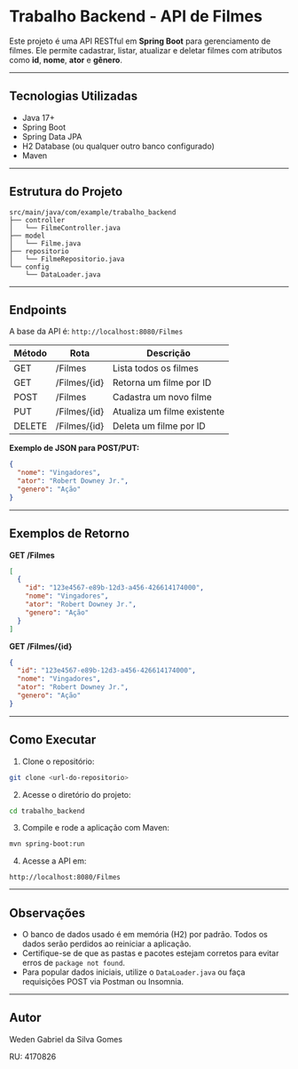 # Trabalho Backend - API de Filmes

Este projeto é uma API RESTful em **Spring Boot** para gerenciamento de filmes. Ele permite cadastrar, listar, atualizar e deletar filmes com atributos como **id**, **nome**, **ator** e **gênero**.

---

## Tecnologias Utilizadas

- Java 17+
- Spring Boot
- Spring Data JPA
- H2 Database (ou qualquer outro banco configurado)
- Maven

---

## Estrutura do Projeto

```
src/main/java/com/example/trabalho_backend
├── controller
│   └── FilmeController.java
├── model
│   └── Filme.java
├── repositorio
│   └── FilmeRepositorio.java
└── config
    └── DataLoader.java
```

---

## Endpoints

A base da API é: `http://localhost:8080/Filmes`

| Método | Rota               | Descrição                        |
|--------|------------------|----------------------------------|
| GET    | /Filmes           | Lista todos os filmes            |
| GET    | /Filmes/{id}      | Retorna um filme por ID          |
| POST   | /Filmes           | Cadastra um novo filme           |
| PUT    | /Filmes/{id}      | Atualiza um filme existente      |
| DELETE | /Filmes/{id}      | Deleta um filme por ID           |

**Exemplo de JSON para POST/PUT:**
```json
{
  "nome": "Vingadores",
  "ator": "Robert Downey Jr.",
  "genero": "Ação"
}
```

---

## Exemplos de Retorno

**GET /Filmes**
```json
[
  {
    "id": "123e4567-e89b-12d3-a456-426614174000",
    "nome": "Vingadores",
    "ator": "Robert Downey Jr.",
    "genero": "Ação"
  }
]
```

**GET /Filmes/{id}**
```json
{
  "id": "123e4567-e89b-12d3-a456-426614174000",
  "nome": "Vingadores",
  "ator": "Robert Downey Jr.",
  "genero": "Ação"
}
```

---

## Como Executar

1. Clone o repositório:
```bash
git clone <url-do-repositorio>
```

2. Acesse o diretório do projeto:
```bash
cd trabalho_backend
```

3. Compile e rode a aplicação com Maven:
```bash
mvn spring-boot:run
```

4. Acesse a API em:
```
http://localhost:8080/Filmes
```

---

## Observações

- O banco de dados usado é em memória (H2) por padrão. Todos os dados serão perdidos ao reiniciar a aplicação.
- Certifique-se de que as pastas e pacotes estejam corretos para evitar erros de `package not found`.
- Para popular dados iniciais, utilize o `DataLoader.java` ou faça requisições POST via Postman ou Insomnia.

---

## Autor

Weden Gabriel da Silva Gomes

RU: 4170826
